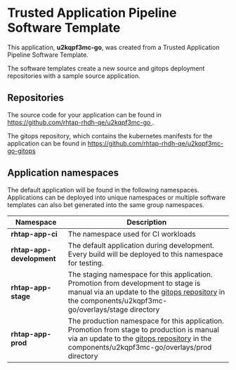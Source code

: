 # Trusted Application Pipeline Software Template

This application, **u2kqpf3mc-go**, was created from a Trusted Application Pipeline Software Template.

The software templates create a new source and gitops deployment repositories with a sample source application. 

## Repositories

The source code for your application can be found in [https://github.com/rhtap-rhdh-qe/u2kqpf3mc-go ](https://github.com/rhtap-rhdh-qe/u2kqpf3mc-go ).
 
The gitops repository, which contains the kubernetes manifests for the application can be found in 
[https://github.com/rhtap-rhdh-qe/u2kqpf3mc-go-gitops ](https://github.com/rhtap-rhdh-qe/u2kqpf3mc-go-gitops ) 

## Application namespaces 

The default application will be found in the following namespaces. Applications can be deployed into unique namespaces or multiple software templates can also bet generated into the same group namespaces.  

|  Namespace   |  Description   |  
| -------- | -------- |
| **rhtap-app-ci** | The namespace used for CI workloads |
| **rhtap-app-development** | The default application during development. Every build will be deployed to this namespace for testing. |
| **rhtap-app-stage** | The staging namespace for this application. Promotion from development to stage is manual via an update to the [gitops repository](https://github.com/rhtap-rhdh-qe/u2kqpf3mc-go-gitops ) in the components/u2kqpf3mc-go/overlays/stage directory |
| **rhtap-app-prod** | The production namespace for this application. Promotion from stage to production is manual via an update to the [gitops repository](https://github.com/rhtap-rhdh-qe/u2kqpf3mc-go-gitops ) in the components/u2kqpf3mc-go/overlays/prod directory |
